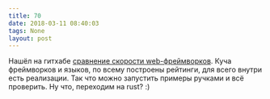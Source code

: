 ```yaml
---
title: 70
date: 2018-03-11 08:40:03
tags: None
layout: post
---
```


Нашёл на гитхабе [сравнение скорости web-фреймворков](https://github.com/tbrand/which_is_the_fastest). Куча фреймворков и языков, по всему построены рейтинги, для всего внутри есть реализации. Так что можно запустить примеры ручками и всё проверить. Ну что, переходим на rust? :)
